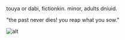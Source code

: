 touya or dabi, fictionkin. minor, adults dniuid.

"the past never dies! you reap what you sow."

![alt](https://64.media.tumblr.com/114fe2d104e457cc9563f2144f7591fb/0b87f0591ec5b61a-29/s540x810/16ddd62109fcde0c548e290beed524ea2c017d5b.gif)
<!---
touyaoi/touyaoi is a ✨ special ✨ repository because its `README.md` (this file) appears on your GitHub profile.
You can click the Preview link to take a look at your changes.
--->
